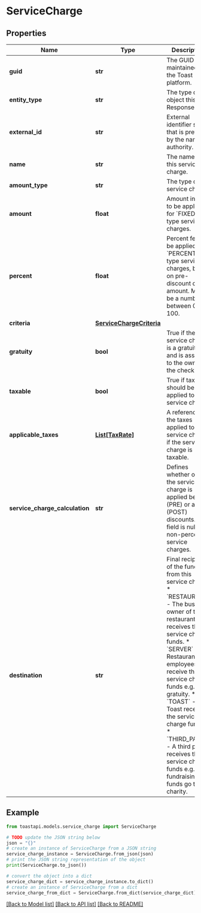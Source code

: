 # ServiceCharge


## Properties

Name | Type | Description | Notes
------------ | ------------- | ------------- | -------------
**guid** | **str** | The GUID maintained by the Toast platform. | 
**entity_type** | **str** | The type of object this is. Response only. | 
**external_id** | **str** | External identifier string that is prefixed by the naming authority. | [optional] 
**name** | **str** | The name of this service charge. | [optional] 
**amount_type** | **str** | The type of service charge. | [optional] 
**amount** | **float** | Amount in USD to be applied for &#x60;FIXED&#x60; type service charges. | [optional] 
**percent** | **float** | Percent fee to be applied for &#x60;PERCENT&#x60; type service charges, based on pre-discount check amount. Must be a number between 0 and 100.  | [optional] 
**criteria** | [**ServiceChargeCriteria**](ServiceChargeCriteria.md) |  | [optional] 
**gratuity** | **bool** | True if the service charge is a gratuity and is assigned to the owner of the check. | [optional] 
**taxable** | **bool** | True if tax should be applied to the service charge. | [optional] 
**applicable_taxes** | [**List[TaxRate]**](TaxRate.md) | A reference to the taxes applied to the service charge, if the service charge is taxable. | [optional] 
**service_charge_calculation** | **str** | Defines whether or not the service charge is applied before (PRE) or after (POST) discounts. This field is null for non-percent service charges. | [optional] 
**destination** | **str** | Final recipient of the funds from this service charge.  * &#x60;RESTAURANT&#x60; - The business owner of the restaurant receives the service charge funds. * &#x60;SERVER&#x60; - Restaurant employees receive the service charge funds e.g. gratuity. * &#x60;TOAST&#x60; - Toast receives the service charge funds. * &#x60;THIRD_PARTY&#x60; - A third party receives the service charge funds e.g. fundraising funds go to charity.  | [optional] 

## Example

```python
from toastapi.models.service_charge import ServiceCharge

# TODO update the JSON string below
json = "{}"
# create an instance of ServiceCharge from a JSON string
service_charge_instance = ServiceCharge.from_json(json)
# print the JSON string representation of the object
print(ServiceCharge.to_json())

# convert the object into a dict
service_charge_dict = service_charge_instance.to_dict()
# create an instance of ServiceCharge from a dict
service_charge_from_dict = ServiceCharge.from_dict(service_charge_dict)
```
[[Back to Model list]](../README.md#documentation-for-models) [[Back to API list]](../README.md#documentation-for-api-endpoints) [[Back to README]](../README.md)


